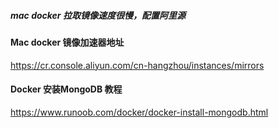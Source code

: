 ##### mac docker 拉取镜像速度很慢，配置阿里源





#### Mac docker 镜像加速器地址

https://cr.console.aliyun.com/cn-hangzhou/instances/mirrors





#### Docker 安装MongoDB 教程

https://www.runoob.com/docker/docker-install-mongodb.html

